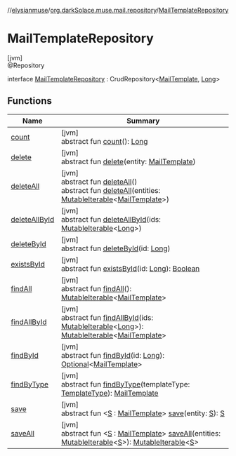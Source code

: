 //[elysianmuse](../../../index.md)/[org.darkSolace.muse.mail.repository](../index.md)/[MailTemplateRepository](index.md)

# MailTemplateRepository

[jvm]\
@Repository

interface [MailTemplateRepository](index.md) : CrudRepository&lt;[MailTemplate](../../org.darkSolace.muse.mail.model/-mail-template/index.md), [Long](https://kotlinlang.org/api/latest/jvm/stdlib/kotlin/-long/index.html)&gt;

## Functions

| Name | Summary |
|---|---|
| [count](../../org.darkSolace.muse.user.repository/-user-settings-repository/index.md#-1347258675%2FFunctions%2F-1216412040) | [jvm]<br>abstract fun [count](../../org.darkSolace.muse.user.repository/-user-settings-repository/index.md#-1347258675%2FFunctions%2F-1216412040)(): [Long](https://kotlinlang.org/api/latest/jvm/stdlib/kotlin/-long/index.html) |
| [delete](index.md#1476829915%2FFunctions%2F-1216412040) | [jvm]<br>abstract fun [delete](index.md#1476829915%2FFunctions%2F-1216412040)(entity: [MailTemplate](../../org.darkSolace.muse.mail.model/-mail-template/index.md)) |
| [deleteAll](../../org.darkSolace.muse.user.repository/-user-settings-repository/index.md#87931462%2FFunctions%2F-1216412040) | [jvm]<br>abstract fun [deleteAll](../../org.darkSolace.muse.user.repository/-user-settings-repository/index.md#87931462%2FFunctions%2F-1216412040)()<br>abstract fun [deleteAll](index.md#-1367959734%2FFunctions%2F-1216412040)(entities: [MutableIterable](https://kotlinlang.org/api/latest/jvm/stdlib/kotlin.collections/-mutable-iterable/index.html)&lt;[MailTemplate](../../org.darkSolace.muse.mail.model/-mail-template/index.md)&gt;) |
| [deleteAllById](../../org.darkSolace.muse.user.repository/-user-settings-repository/index.md#897308593%2FFunctions%2F-1216412040) | [jvm]<br>abstract fun [deleteAllById](../../org.darkSolace.muse.user.repository/-user-settings-repository/index.md#897308593%2FFunctions%2F-1216412040)(ids: [MutableIterable](https://kotlinlang.org/api/latest/jvm/stdlib/kotlin.collections/-mutable-iterable/index.html)&lt;[Long](https://kotlinlang.org/api/latest/jvm/stdlib/kotlin/-long/index.html)&gt;) |
| [deleteById](../../org.darkSolace.muse.user.repository/-user-settings-repository/index.md#-1865927624%2FFunctions%2F-1216412040) | [jvm]<br>abstract fun [deleteById](../../org.darkSolace.muse.user.repository/-user-settings-repository/index.md#-1865927624%2FFunctions%2F-1216412040)(id: [Long](https://kotlinlang.org/api/latest/jvm/stdlib/kotlin/-long/index.html)) |
| [existsById](../../org.darkSolace.muse.user.repository/-user-settings-repository/index.md#-1245749783%2FFunctions%2F-1216412040) | [jvm]<br>abstract fun [existsById](../../org.darkSolace.muse.user.repository/-user-settings-repository/index.md#-1245749783%2FFunctions%2F-1216412040)(id: [Long](https://kotlinlang.org/api/latest/jvm/stdlib/kotlin/-long/index.html)): [Boolean](https://kotlinlang.org/api/latest/jvm/stdlib/kotlin/-boolean/index.html) |
| [findAll](../../org.darkSolace.muse.user.repository/-user-settings-repository/index.md#432803092%2FFunctions%2F-1216412040) | [jvm]<br>abstract fun [findAll](../../org.darkSolace.muse.user.repository/-user-settings-repository/index.md#432803092%2FFunctions%2F-1216412040)(): [MutableIterable](https://kotlinlang.org/api/latest/jvm/stdlib/kotlin.collections/-mutable-iterable/index.html)&lt;[MailTemplate](../../org.darkSolace.muse.mail.model/-mail-template/index.md)&gt; |
| [findAllById](../../org.darkSolace.muse.user.repository/-user-settings-repository/index.md#-2014544349%2FFunctions%2F-1216412040) | [jvm]<br>abstract fun [findAllById](../../org.darkSolace.muse.user.repository/-user-settings-repository/index.md#-2014544349%2FFunctions%2F-1216412040)(ids: [MutableIterable](https://kotlinlang.org/api/latest/jvm/stdlib/kotlin.collections/-mutable-iterable/index.html)&lt;[Long](https://kotlinlang.org/api/latest/jvm/stdlib/kotlin/-long/index.html)&gt;): [MutableIterable](https://kotlinlang.org/api/latest/jvm/stdlib/kotlin.collections/-mutable-iterable/index.html)&lt;[MailTemplate](../../org.darkSolace.muse.mail.model/-mail-template/index.md)&gt; |
| [findById](../../org.darkSolace.muse.user.repository/-user-settings-repository/index.md#635093510%2FFunctions%2F-1216412040) | [jvm]<br>abstract fun [findById](../../org.darkSolace.muse.user.repository/-user-settings-repository/index.md#635093510%2FFunctions%2F-1216412040)(id: [Long](https://kotlinlang.org/api/latest/jvm/stdlib/kotlin/-long/index.html)): [Optional](https://docs.oracle.com/javase/8/docs/api/java/util/Optional.html)&lt;[MailTemplate](../../org.darkSolace.muse.mail.model/-mail-template/index.md)&gt; |
| [findByType](find-by-type.md) | [jvm]<br>abstract fun [findByType](find-by-type.md)(templateType: [TemplateType](../../org.darkSolace.muse.mail.model/-template-type/index.md)): [MailTemplate](../../org.darkSolace.muse.mail.model/-mail-template/index.md) |
| [save](index.md#-883350807%2FFunctions%2F-1216412040) | [jvm]<br>abstract fun &lt;[S](index.md#-883350807%2FFunctions%2F-1216412040) : [MailTemplate](../../org.darkSolace.muse.mail.model/-mail-template/index.md)&gt; [save](index.md#-883350807%2FFunctions%2F-1216412040)(entity: [S](index.md#-883350807%2FFunctions%2F-1216412040)): [S](index.md#-883350807%2FFunctions%2F-1216412040) |
| [saveAll](index.md#-1402747268%2FFunctions%2F-1216412040) | [jvm]<br>abstract fun &lt;[S](index.md#-1402747268%2FFunctions%2F-1216412040) : [MailTemplate](../../org.darkSolace.muse.mail.model/-mail-template/index.md)&gt; [saveAll](index.md#-1402747268%2FFunctions%2F-1216412040)(entities: [MutableIterable](https://kotlinlang.org/api/latest/jvm/stdlib/kotlin.collections/-mutable-iterable/index.html)&lt;[S](index.md#-1402747268%2FFunctions%2F-1216412040)&gt;): [MutableIterable](https://kotlinlang.org/api/latest/jvm/stdlib/kotlin.collections/-mutable-iterable/index.html)&lt;[S](index.md#-1402747268%2FFunctions%2F-1216412040)&gt; |
